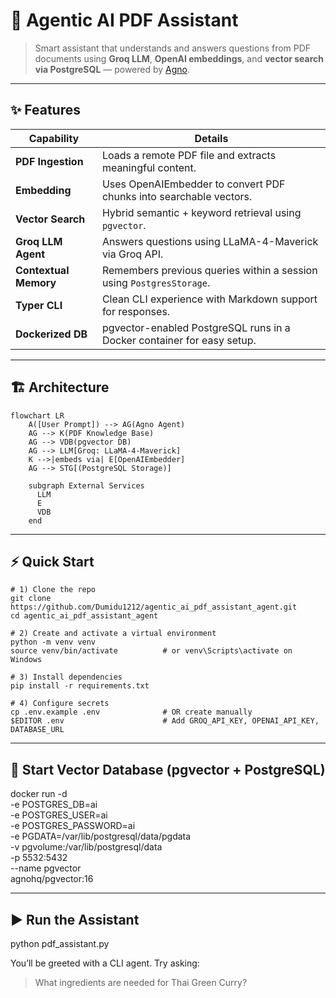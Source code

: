 # 🧠 Agentic AI PDF Assistant

> Smart assistant that understands and answers questions from PDF documents using **Groq LLM**, **OpenAI embeddings**, and **vector search via PostgreSQL** — powered by [Agno](https://pypi.org/project/agno/).

---

## ✨ Features

| Capability            | Details                                                                                              |
|-----------------------|------------------------------------------------------------------------------------------------------|
| **PDF Ingestion**      | Loads a remote PDF file and extracts meaningful content.                                             |
| **Embedding**          | Uses OpenAIEmbedder to convert PDF chunks into searchable vectors.                                  |
| **Vector Search**      | Hybrid semantic + keyword retrieval using `pgvector`.                                                |
| **Groq LLM Agent**     | Answers questions using LLaMA-4-Maverick via Groq API.                                               |
| **Contextual Memory**  | Remembers previous queries within a session using `PostgresStorage`.                                 |
| **Typer CLI**          | Clean CLI experience with Markdown support for responses.                                            |
| **Dockerized DB**      | pgvector-enabled PostgreSQL runs in a Docker container for easy setup.                              |

---

## 🏗️ Architecture

```mermaid
flowchart LR
    A([User Prompt]) --> AG(Agno Agent)
    AG --> K(PDF Knowledge Base)
    AG --> VDB(pgvector DB)
    AG --> LLM[Groq: LLaMA-4-Maverick]
    K -->|embeds via| E[OpenAIEmbedder]
    AG --> STG[(PostgreSQL Storage)]

    subgraph External Services
      LLM
      E
      VDB
    end
```
---

## ⚡ Quick Start

```
# 1) Clone the repo
git clone https://github.com/Dumidu1212/agentic_ai_pdf_assistant_agent.git
cd agentic_ai_pdf_assistant_agent

# 2) Create and activate a virtual environment
python -m venv venv
source venv/bin/activate          # or venv\Scripts\activate on Windows

# 3) Install dependencies
pip install -r requirements.txt

# 4) Configure secrets
cp .env.example .env              # OR create manually
$EDITOR .env                      # Add GROQ_API_KEY, OPENAI_API_KEY, DATABASE_URL

```
---

## 🐳 Start Vector Database (pgvector + PostgreSQL)

docker run -d \
  -e POSTGRES_DB=ai \
  -e POSTGRES_USER=ai \
  -e POSTGRES_PASSWORD=ai \
  -e PGDATA=/var/lib/postgresql/data/pgdata \
  -v pgvolume:/var/lib/postgresql/data \
  -p 5532:5432 \
  --name pgvector \
  agnohq/pgvector:16

---

## ▶️ Run the Assistant

python pdf_assistant.py

You’ll be greeted with a CLI agent. Try asking:
  > What ingredients are needed for Thai Green Curry?
  

